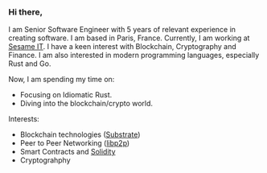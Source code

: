### Hi there,

I am Senior Software Engineer with 5 years of relevant experience in creating software. I am based in Paris, France. Currently, I am working at [Sesame IT](https://sesame-it.com/). I have a keen interest with Blockchain, Cryptography and Finance. I am also interested in modern programming languages, especially Rust and Go.  

Now, I am spending my time on:

- Focusing on Idiomatic Rust.
- Diving into the blockchain/crypto world.

Interests:
- Blockchain technologies ([Substrate](https://substrate.io/))
- Peer to Peer Networking ([libp2p](https://libp2p.io/))
- Smart Contracts and [Solidity](https://github.com/ethereum/solidity)
- Cryptograhphy
